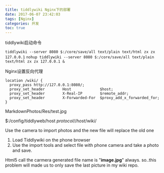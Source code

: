 ```yaml
---
title: tiddlywiki Nginx下的部署
date: 2017-06-07 23:42:03
tags: [Nginx]
categories: 开发
toc: true
---
```


tiddlywiki启动命令

`tiddlywiki --server 8080 $:/core/save/all text/plain text/html zx zx 127.0.0.1`
`nohup tiddlywiki --server 8080 $:/core/save/all text/plain text/html zx zx 127.0.0.1 &`

Nginx设置反向代理
```
location /wiki/ {
  proxy_pass http://127.0.0.1:8080/;
  proxy_set_header        Host             $host;
  proxy_set_header        X-Real-IP        $remote_addr;
  proxy_set_header        X-Forwarded-For  $proxy_add_x_forwarded_for;
}
```
    
   MarkdownPhotos/Res/test.jpg
   
   
   $:/config/tiddlyweb/host
   $protocol$//$host$/wiki/
   
   Use the camera to import photos and the new file will replace the old one
   
1. Load Tiddlywiki on the phone  browser
2. Use the import tools  and select file with phone camera and take a photo and save.

Html5 call the  carmera generated file name is "**image.jpg**" always.
so..this problem will made us to only save the last picture in my wiki repo.  
